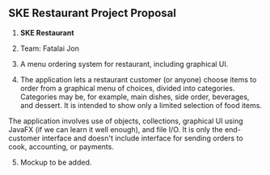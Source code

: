 ## SKE Restaurant Project Proposal

1. **SKE Restaurant**

2. Team: Fatalai Jon

3. A menu ordering system for restaurant, including graphical UI.

4. The application lets a restaurant customer (or anyone) choose items to order from a graphical menu of choices, divided into categories.  Categories may be, for example, main dishes, side order, beverages, and dessert.  It is intended to show only a limited selection of food items.  

The application involves use of objects, collections, graphical UI using JavaFX (if we can learn it well enough), and file I/O.  It is only the end-customer interface and doesn't include interface for sending orders to cook, accounting, or payments.

5. Mockup to be added. 

